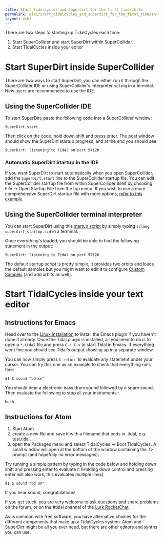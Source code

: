 ```yaml
---
title: Start tidalcycles and superdirt for the first time/zh-tw
permalink: wiki/Start_tidalcycles_and_superdirt_for_the_first_time/zh-tw/
layout: wiki
---
```


<languages /> There are two steps to starting up TidalCycles each time:

1.  Start SuperCollider and start SuperDirt within SuperCollider.
2.  Start TidalCycles inside your editor

# Start SuperDirt inside SuperCollider

There are two ways to start SuperDirt; you can either run it through the
SuperCollider IDE or using SuperCollider's interpreter `sclang` in a
terminal. New users are recommended to use the IDE.

## Using the SuperCollider IDE

To start SuperDirt, paste the following code into a SuperCollider
window:

`SuperDirt.start`

Then click on the code, hold down shift and press enter. The post window
should show the SuperDirt startup progress, and at the end you should
see:

`SuperDirt: listening to Tidal on port 57120`

### Automatic SuperDirt Startup in the IDE

If you want SuperDirt to start automatically when you open
SuperCollider, add the `SuperDirt.start` line to the SuperCollider
startup file. You can edit the SuperCollider startup file from within
SuperCollider itself by choosing File -\> Open Startup File from the top
menu. If you wish to use a more comprehensive SuperDirt startup file
with more options, [refer to this
example](https://github.com/musikinformatik/SuperDirt/blob/master/superdirt_startup.scd).

## Using the SuperCollider terminal interpreter

You can start SuperDirt using this [startup
script](https://raw.githubusercontent.com/musikinformatik/SuperDirt/develop/superdirt_startup.scd)
by simply typing `sclang superdirt_startup.scd` in a terminal.

Once everything's loaded, you should be able to find the following
statement in the output:

`SuperDirt: listening to Tidal on port 57120`

The default startup script is pretty simple, it provides two orbits and
loads the default samples but you might want to edit it to configure
[Custom Samples](/wiki/Custom_Samples "wikilink") (and add orbits as well).

# Start TidalCycles inside your text editor

## Instructions for Emacs

Head over to the [Linux installation](/wiki/Linux_installation "wikilink") to
install the Emacs plugin if you haven't done it already. Once the Tidal
plugin is installed, all you need to do is to open a `*.tidal` file and
press `C-c C-s` to start Tidal in Emacs. If everything went fine you
should see Tidal's output showing up in a separate window.

You can now simply press `C-return` to evaluate any statement under your
cursor. You can try this one as an example to check that everything runs
fine:

`d1 $ sound "bd sn"`

You should hear a electronic bass drum sound followed by a snare sound.
Then evaluate the following to stop all your instruments :

`hush`

## Instructions for Atom

1.  Start Atom
2.  create a new file and save it with a filename that ends in .tidal,
    e.g. test.tidal.
3.  open the Packages menu and select TidalCycles -\> Boot TidalCycles.
    A small window will open at the bottom of the window containing the
    \`t\>\` prompt (and hopefully no error messages).

Try running a simple pattern by typing in the code below and holding
down shift and pressing enter to evaluate it (Holding down control and
pressing enter will also work, this evaluates multiple lines).

`d1 $ sound "bd sn"`

If you hear sound, congratulations!

If you get stuck, you are very welcome to ask questions and share
problems on the forum, or on the \#tidal channel of the [Lurk
RocketChat](https://talk.lurk.org/channel/tidal).

As is common with free software, you have alternative choices for the
different components that make up a TidalCycles system. Atom and
SuperDirt might be all you ever need, but there are other editors and
synths you can use.
